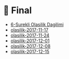 # 📅 Final

<!--Index-->

- [6-Surekli Olasilik Dagilimi](./6-Surekli%20Olasilik%20Dagilimi.pdf)
- [olasilik-2017-11-17](./olasilik-2017-11-17.pdf)
- [olasilik-2017-11-24](./olasilik-2017-11-24.pdf)
- [olasilik-2017-12-01](./olasilik-2017-12-01.pdf)
- [olasilik-2017-12-08](./olasilik-2017-12-08.pdf)
- [olasilik-2017-12-15](./olasilik-2017-12-15.pdf)

<!--Index-->
